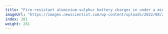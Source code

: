 ```yaml
---
title: "Fire-resistant aluminium-sulphur battery charges in under a minute"
imageUrl: "https://images.newscientist.com/wp-content/uploads/2022/08/23174815/SEI_120746343.jpg?width=600"
index: 281
weight: 281
---
```

